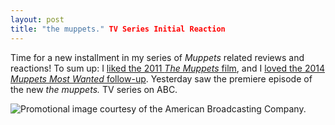 ```yaml
---
layout: post
title: "the muppets." TV Series Initial Reaction
---
```


Time for a new installment in my series of *Muppets* related reviews and reactions! 
To sum up: I [liked the 2011 *The Muppets* film](http://www.bradwestness.com/2011/11/30/the-muppets-the-greatest-work-of-fan-fiction/),
and I [loved the 2014 *Muppets Most Wanted* follow-up](http://www.bradwestness.com/2014/03/22/muppets-most-wanted-now-we-re-here-and-there-s/).
Yesterday saw the premiere episode of the new *the muppets.* TV series on ABC.

![Promotional image courtesy of the American Broadcasting Company.](http://www.bradwestness.com/content/images/the_muppets.jpg)